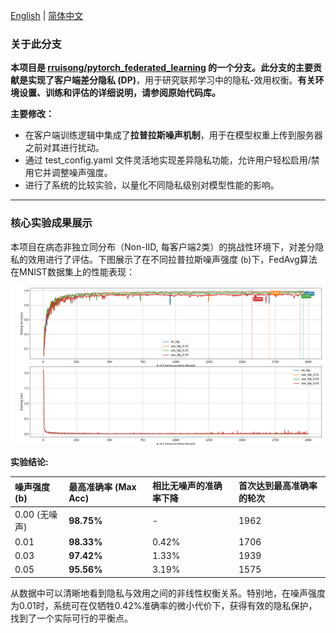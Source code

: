 [English](README.md) | [简体中文](README.zh-CN.md)
### **关于此分支**

**本项目是 [rruisong/pytorch_federated_learning](https://github.com/rruisong/pytorch_federated_learning) 的一个分支。**此分支的主要贡献是实现了**客户端差分隐私 (DP)**，用于研究联邦学习中的隐私-效用权衡。**有关环境设置、训练和评估的详细说明，请参阅原始代码库。**

**主要修改：**
* 在客户端训练逻辑中集成了**拉普拉斯噪声机制**，用于在模型权重上传到服务器之前对其进行扰动。
* 通过 test_config.yaml 文件灵活地实现差异隐私功能，允许用户轻松启用/禁用它并调整噪声强度。
* 进行了系统的比较实验，以量化不同隐私级别对模型性能的影响。
---

### **核心实验成果展示**

本项目在病态非独立同分布（Non-IID, 每客户端2类）的挑战性环境下，对差分隐私的效用进行了评估。下图展示了在不同拉普拉斯噪声强度 (`b`)下，FedAvg算法在MNIST数据集上的性能表现：

![Federated Learning LDP Comparison](<figures/FedAvg_LeNet_MNist_NIID_LDP_Comparison_Annotated.png>)

**实验结论:**

| 噪声强度 (b) | 最高准确率 (Max Acc) | 相比无噪声的准确率下降 | 首次达到最高准确率的轮次 |
| :--- | :--- | :--- | :--- |
| 0.00 (无噪声) | **98.75%** | - | 1962 |
| 0.01 | **98.33%** | 0.42% | 1706 |
| 0.03 | **97.42%** | 1.33% | 1939 |
| 0.05 | **95.56%** | 3.19% | 1575 |

从数据中可以清晰地看到隐私与效用之间的非线性权衡关系。特别地，在噪声强度为0.01时，系统可在仅牺牲0.42%准确率的微小代价下，获得有效的隐私保护，找到了一个实际可行的平衡点。

